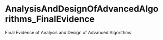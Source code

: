 # AnalysisAndDesignOfAdvancedAlgorithms_FinalEvidence
Final Evidence of Analysis and Design of Advanced Algorithms

